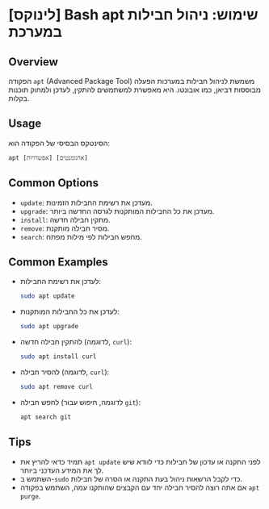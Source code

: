 # [לינוקס] Bash apt שימוש: ניהול חבילות במערכת

## Overview
הפקודה `apt` (Advanced Package Tool) משמשת לניהול חבילות במערכות הפעלה מבוססות דביאן, כמו אובונטו. היא מאפשרת למשתמשים להתקין, לעדכן ולמחוק תוכנות בקלות.

## Usage
הסינטקס הבסיסי של הפקודה הוא:
```
apt [אפשרויות] [ארגומנטים]
```

## Common Options
- `update`: מעדכן את רשימת החבילות הזמינות.
- `upgrade`: מעדכן את כל החבילות המותקנות לגרסה החדשה ביותר.
- `install`: מתקין חבילה חדשה.
- `remove`: מסיר חבילה מותקנת.
- `search`: מחפש חבילות לפי מילות מפתח.

## Common Examples
- לעדכן את רשימת החבילות:
  ```bash
  sudo apt update
  ```

- לעדכן את כל החבילות המותקנות:
  ```bash
  sudo apt upgrade
  ```

- להתקין חבילה חדשה (לדוגמה, `curl`):
  ```bash
  sudo apt install curl
  ```

- להסיר חבילה (לדוגמה, `curl`):
  ```bash
  sudo apt remove curl
  ```

- לחפש חבילה (לדוגמה, חיפוש עבור `git`):
  ```bash
  apt search git
  ```

## Tips
- תמיד כדאי להריץ את `apt update` לפני התקנה או עדכון של חבילות כדי לוודא שיש לך את המידע העדכני ביותר.
- השתמש ב-`sudo` כדי לקבל הרשאות ניהול בעת התקנה או הסרה של חבילות.
- אם אתה רוצה להסיר חבילה יחד עם הקבצים שהותקנו עמה, השתמש בפקודה `apt purge`.